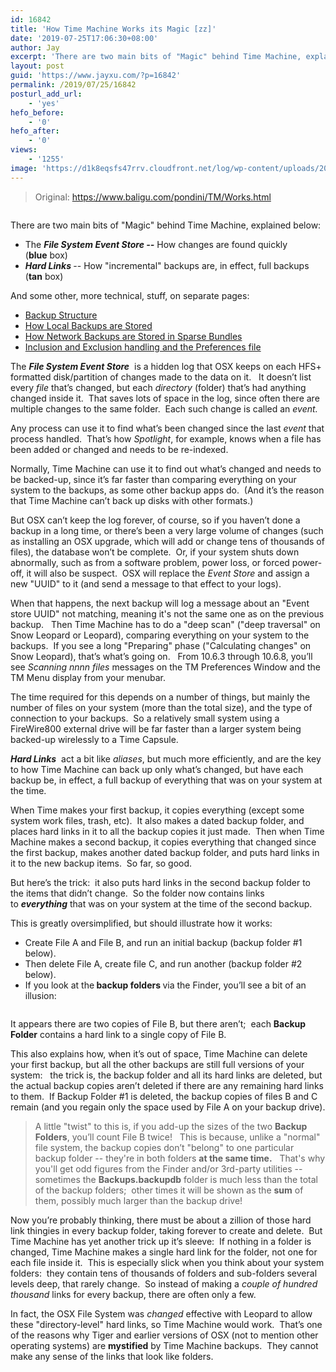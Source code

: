 ```yaml
---
id: 16842
title: 'How Time Machine Works its Magic [zz]'
date: '2019-07-25T17:06:30+08:00'
author: Jay
excerpt: 'There are two main bits of "Magic" behind Time Machine, explained below'
layout: post
guid: 'https://www.jayxu.com/?p=16842'
permalink: /2019/07/25/16842
posturl_add_url:
    - 'yes'
hefo_before:
    - '0'
hefo_after:
    - '0'
views:
    - '1255'
image: 'https://d1k8eqsfs47rrv.cloudfront.net/log/wp-content/uploads/2019/07/Time-Machine-screen-800x450.jpg'
---
```


<!-- wp:quote -->
<blockquote class="wp-block-quote"><p>Original: <a href="https://www.baligu.com/pondini/TM/Works.html">https://www.baligu.com/pondini/TM/Works.html</a></p></blockquote>
<!-- /wp:quote -->

<!-- wp:image {"id":16845,"linkDestination":"media"} -->
<figure class="wp-block-image"><a href="https://www.jayxu.com/log/wp-content/uploads/2019/07/Time-Machine-screen-800x450.jpg"><img src="https://www.jayxu.com/log/wp-content/uploads/2019/07/Time-Machine-screen-800x450.jpg" alt="" class="wp-image-16845"/></a></figure>
<!-- /wp:image -->

<!-- wp:paragraph -->
<p>There are two main bits of "Magic" behind Time Machine, explained below:</p>
<!-- /wp:paragraph -->

<!-- wp:list -->
<ul><li>The&nbsp;<strong><em>File System Event Store --</em></strong>&nbsp;How changes are found quickly (<strong>blue</strong>&nbsp;box)<br></li><li><strong><em>Hard Links&nbsp;</em></strong>-- How "incremental" backups are, in effect, full backups (<strong>tan</strong>&nbsp;box)</li></ul>
<!-- /wp:list -->

<!-- wp:paragraph -->
<p>And some other, more technical, stuff, on separate pages:</p>
<!-- /wp:paragraph -->

<!-- wp:list -->
<ul><li><a href="https://www.baligu.com/pondini/TM/Works1.html">Backup Structure</a></li><li><a href="https://www.baligu.com/pondini/TM/Works2.html">How Local Backups are Stored</a></li><li><a href="https://www.baligu.com/pondini/TM/Works3.html">How Network Backups are Stored in Sparse Bundles</a></li><li><a href="https://www.baligu.com/pondini/TM/Works4.html">Inclusion and Exclusion handling and the Preferences file</a></li></ul>
<!-- /wp:list -->

<!-- wp:paragraph {"dropCap":true,"backgroundColor":"pale-cyan-blue"} -->
<p class="has-background has-drop-cap has-pale-cyan-blue-background-color">The&nbsp;<strong><em>File System Event Store</em></strong>&nbsp; is a hidden log that OSX keeps on each HFS+ formatted disk/partition of changes made to the data on it.&nbsp;&nbsp; It doesn’t list every&nbsp;<em>file</em>&nbsp;that’s changed, but each&nbsp;<em>directory</em>&nbsp;(folder) that’s had anything changed inside it.&nbsp; That saves lots of space in the log, since often there are multiple changes to the same folder.&nbsp; Each such change is called an&nbsp;<em>event.</em></p>
<!-- /wp:paragraph -->

<!-- wp:paragraph {"backgroundColor":"pale-cyan-blue"} -->
<p class="has-background has-pale-cyan-blue-background-color">Any process can use it to find what’s been changed since the last&nbsp;<em>event&nbsp;</em>that process handled.&nbsp; That’s how&nbsp;<em>Spotlight</em>, for example, knows when a file has been added or changed and needs to be re-indexed.</p>
<!-- /wp:paragraph -->

<!-- wp:paragraph {"backgroundColor":"pale-cyan-blue"} -->
<p class="has-background has-pale-cyan-blue-background-color">Normally, Time Machine can use it to find out what’s changed and needs to be backed-up, since it’s far faster than comparing everything on your system to the backups, as some other backup apps do.&nbsp; (And it’s the reason that Time Machine can’t back up disks with other formats.)</p>
<!-- /wp:paragraph -->

<!-- wp:paragraph {"backgroundColor":"pale-cyan-blue"} -->
<p class="has-background has-pale-cyan-blue-background-color">But OSX can’t keep the log forever, of course, so if you haven’t done a backup in a long time, or there’s been a very large volume of changes (such as installing an OSX upgrade, which will add or change tens of thousands of files), the database won’t be complete.&nbsp; Or, if your system shuts down abnormally, such as from a software problem, power loss, or forced power-off, it will also be suspect.&nbsp; OSX will replace the&nbsp;<em>Event Store</em>&nbsp;and assign a new "UUID" to it (and send a message to that effect to your logs).</p>
<!-- /wp:paragraph -->

<!-- wp:paragraph {"backgroundColor":"pale-cyan-blue"} -->
<p class="has-background has-pale-cyan-blue-background-color">When that happens, the next backup will log a message about an "Event store UUID" not matching, meaning it's not the same one as on the previous backup.&nbsp;&nbsp; Then Time Machine has to do a "deep scan" ("deep traversal" on Snow Leopard or Leopard), comparing everything on your system to the backups.&nbsp; If you see a long "Preparing" phase ("Calculating changes" on Snow Leopard), that’s what’s going on.&nbsp;&nbsp; From 10.6.3 through 10.6.8, you’ll see&nbsp;<em>Scanning nnnn files</em>&nbsp;messages on the TM Preferences Window and the TM Menu display from your menubar.</p>
<!-- /wp:paragraph -->

<!-- wp:paragraph {"backgroundColor":"pale-cyan-blue"} -->
<p class="has-background has-pale-cyan-blue-background-color">The time required for this depends on a number of things, but mainly the number of files on your system (more than the total size), and the type of connection to your backups.&nbsp; So a relatively small system using a FireWire800 external drive will be far faster than a larger system being backed-up wirelessly to a Time Capsule.</p>
<!-- /wp:paragraph -->

<!-- wp:paragraph {"dropCap":true,"backgroundColor":"pale-pink"} -->
<p class="has-background has-drop-cap has-pale-pink-background-color"><strong><em>Hard Links</em></strong>&nbsp; act a bit like&nbsp;<em>aliases</em>, but much more efficiently, and are the key to how Time Machine can back up only what’s changed, but have each backup be, in effect, a full backup of everything that was on your system at the time.&nbsp;</p>
<!-- /wp:paragraph -->

<!-- wp:paragraph {"backgroundColor":"pale-pink"} -->
<p class="has-background has-pale-pink-background-color">When Time makes your first backup, it copies everything (except some system work files, trash, etc).&nbsp; It also makes a dated&nbsp;backup folder, and places hard links in it to all the backup copies it just made.&nbsp; Then when Time Machine makes a second backup, it copies everything that changed since the first backup, makes another dated backup folder, and puts hard links in it to the new backup items.&nbsp; So far, so good.</p>
<!-- /wp:paragraph -->

<!-- wp:paragraph {"backgroundColor":"pale-pink"} -->
<p class="has-background has-pale-pink-background-color">But here’s the trick:&nbsp; it&nbsp;also&nbsp;puts hard links in the second backup folder to the items that&nbsp;didn’t&nbsp;change.&nbsp; So the folder now contains links to&nbsp;<strong><em>everything</em></strong>&nbsp;that was on your system at the time of the second backup.</p>
<!-- /wp:paragraph -->

<!-- wp:paragraph {"backgroundColor":"pale-pink"} -->
<p class="has-background has-pale-pink-background-color">This is greatly oversimplified, but should illustrate how it works:&nbsp;</p>
<!-- /wp:paragraph -->

<!-- wp:list -->
<ul><li>Create File A and File B, and run an initial backup (backup folder #1 below).&nbsp;</li><li>Then delete File A, create file C, and run another (backup folder #2 below).</li><li>If you look at the<strong>&nbsp;backup folders&nbsp;</strong>via the Finder, you’ll see a bit of an illusion:</li></ul>
<!-- /wp:list -->

<!-- wp:image {"id":16843,"linkDestination":"media"} -->
<figure class="wp-block-image"><a href="https://www.jayxu.com/log/wp-content/uploads/2019/07/shapeimage_1.png"><img src="https://www.jayxu.com/log/wp-content/uploads/2019/07/shapeimage_1.png" alt="" class="wp-image-16843"/></a></figure>
<!-- /wp:image -->

<!-- wp:paragraph {"backgroundColor":"pale-pink"} -->
<p class="has-background has-pale-pink-background-color">It&nbsp;appears&nbsp;there are two copies of File B, but there aren’t;&nbsp; each&nbsp;<strong>Backup Folder</strong>&nbsp;contains a hard link to a single copy of File B.&nbsp;&nbsp;</p>
<!-- /wp:paragraph -->

<!-- wp:paragraph {"backgroundColor":"pale-pink"} -->
<p class="has-background has-pale-pink-background-color">This also explains how, when it’s out of space, Time Machine can delete your first backup, but all the other backups are still full versions of your system:&nbsp;&nbsp; the trick is, the&nbsp;backup folder and all its hard links are deleted, but the actual&nbsp;backup copies&nbsp;aren’t deleted if there are&nbsp;any&nbsp;remaining hard links to them.&nbsp; If Backup Folder #1 is deleted, the backup copies of files B and C remain (and you regain only the space used by File A on your backup drive).</p>
<!-- /wp:paragraph -->

<!-- wp:quote -->
<blockquote class="wp-block-quote"><p>A little "twist" to this is, if you add-up the sizes of the two <strong>Backup Folders</strong>, you’ll count File B twice!   This is because, unlike a "normal" file system, the backup copies don’t "belong" to one particular backup folder -- they're in both folders <strong>at the same time.</strong>   That's why you'll get odd figures from the Finder and/or 3rd-party utilities -- sometimes the <strong>Backups.backupdb</strong> folder is much less than the total of the backup folders;  other times it will be shown as the <strong>sum</strong> of them, possibly much larger than the backup drive!</p></blockquote>
<!-- /wp:quote -->

<!-- wp:paragraph {"backgroundColor":"pale-pink"} -->
<p class="has-background has-pale-pink-background-color">Now you’re probably thinking, there must be about a zillion of those hard link thingies in every backup folder, taking forever to create and delete.&nbsp; But Time Machine has yet another trick up it’s sleeve:&nbsp; If nothing in a folder is changed, Time Machine makes a&nbsp;single&nbsp;hard link for the&nbsp;folder, not one for each file inside it.&nbsp; This is especially slick when you think about your system folders:&nbsp; they contain tens of thousands of folders and sub-folders several levels deep, that rarely change.&nbsp; So instead of making a&nbsp;<em>couple of hundred thousand</em>&nbsp;links for every backup, there are often only a few.</p>
<!-- /wp:paragraph -->

<!-- wp:paragraph {"backgroundColor":"pale-pink"} -->
<p class="has-background has-pale-pink-background-color">In fact, the OSX File System was&nbsp;<em>changed</em>&nbsp;effective with Leopard to allow these "directory-level" hard links, so Time Machine would work.&nbsp; That’s one of the reasons why Tiger and earlier versions of OSX (not to mention other operating systems) are&nbsp;<strong>mystified</strong>&nbsp;by Time Machine backups.&nbsp; They cannot make any sense of the links that look like folders.</p>
<!-- /wp:paragraph -->